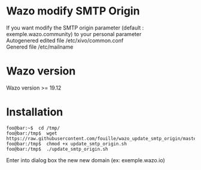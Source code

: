# Wazo modify SMTP Origin 
If you want modify the SMTP origin parameter (default : exemple.wazo.community) to your personal parameter <br>
Autogenered edited file /etc/xivo/common.conf<br>
Genered file /etc/mailname<br>

# Wazo version
Wazo version >= 19.12<br>

# Installation 

```console
foo@bar:~$  cd /tmp/
foo@bar:/tmp$  wget https://raw.githubusercontent.com/fouille/wazo_update_smtp_origin/master/update_smtp_origin.sh
foo@bar:/tmp$  chmod +x update_smtp_origin.sh
foo@bar:/tmp$  ./update_smtp_origin.sh
```

Enter into dialog box the new new domain (ex: exemple.wazo.io)
